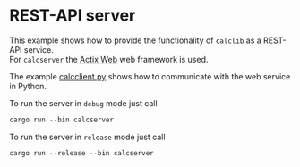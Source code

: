 # REST-API server

This example shows how to provide the functionality of `calclib` as a REST-API service.  
For `calcserver` the [Actix Web](https://actix.rs/) web framework is used.

The example [calcclient.py](https://github.com/brmmm3/calc-rs/blob/master/calcserver/examples/calcclient.py) shows how to communicate with the web service in Python.

To run the server in `debug` mode just call

```rust
cargo run --bin calcserver
```

To run the server in `release` mode just call

```rust
cargo run --release --bin calcserver
```
